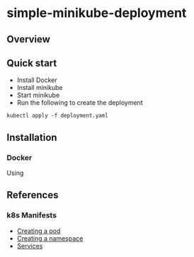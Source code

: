 # simple-minikube-deployment

## Overview




## Quick start 

* Install Docker
* Install minikube
* Start minikube
* Run the following to create the deployment

```
kubectl apply -f deployment.yaml
```



## Installation 

### Docker

Using 




## References

### k8s Manifests

* [Creating a pod](https://kubernetes.io/docs/concepts/workloads/pods/)
* [Creating a namespace](https://cloud.google.com/blog/products/containers-kubernetes/kubernetes-best-practices-organizing-with-namespaces)
* [Services](https://kubernetes.io/docs/concepts/services-networking/connect-applications-service/)
